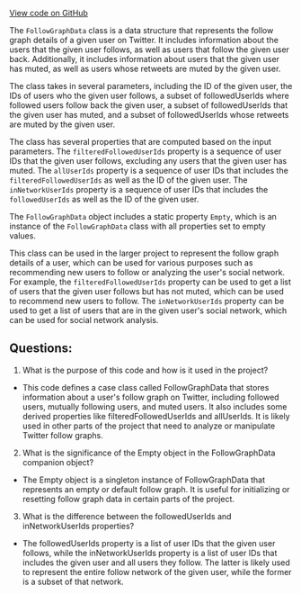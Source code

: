 [View code on GitHub](https://github.com/misbahsy/the-algorithm/timelineranker/server/src/main/scala/com/twitter/timelineranker/core/FollowGraphData.scala)

The `FollowGraphData` class is a data structure that represents the follow graph details of a given user on Twitter. It includes information about the users that the given user follows, as well as users that follow the given user back. Additionally, it includes information about users that the given user has muted, as well as users whose retweets are muted by the given user.

The class takes in several parameters, including the ID of the given user, the IDs of users who the given user follows, a subset of followedUserIds where followed users follow back the given user, a subset of followedUserIds that the given user has muted, and a subset of followedUserIds whose retweets are muted by the given user.

The class has several properties that are computed based on the input parameters. The `filteredFollowedUserIds` property is a sequence of user IDs that the given user follows, excluding any users that the given user has muted. The `allUserIds` property is a sequence of user IDs that includes the `filteredFollowedUserIds` as well as the ID of the given user. The `inNetworkUserIds` property is a sequence of user IDs that includes the `followedUserIds` as well as the ID of the given user.

The `FollowGraphData` object includes a static property `Empty`, which is an instance of the `FollowGraphData` class with all properties set to empty values.

This class can be used in the larger project to represent the follow graph details of a user, which can be used for various purposes such as recommending new users to follow or analyzing the user's social network. For example, the `filteredFollowedUserIds` property can be used to get a list of users that the given user follows but has not muted, which can be used to recommend new users to follow. The `inNetworkUserIds` property can be used to get a list of users that are in the given user's social network, which can be used for social network analysis.
## Questions: 
 1. What is the purpose of this code and how is it used in the project?
- This code defines a case class called FollowGraphData that stores information about a user's follow graph on Twitter, including followed users, mutually following users, and muted users. It also includes some derived properties like filteredFollowedUserIds and allUserIds. It is likely used in other parts of the project that need to analyze or manipulate Twitter follow graphs.

2. What is the significance of the Empty object in the FollowGraphData companion object?
- The Empty object is a singleton instance of FollowGraphData that represents an empty or default follow graph. It is useful for initializing or resetting follow graph data in certain parts of the project.

3. What is the difference between the followedUserIds and inNetworkUserIds properties?
- The followedUserIds property is a list of user IDs that the given user follows, while the inNetworkUserIds property is a list of user IDs that includes the given user and all users they follow. The latter is likely used to represent the entire follow network of the given user, while the former is a subset of that network.